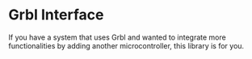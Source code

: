 # Grbl Interface
If you have a system that uses Grbl and wanted to integrate more functionalities by adding another microcontroller, this library is for you.
